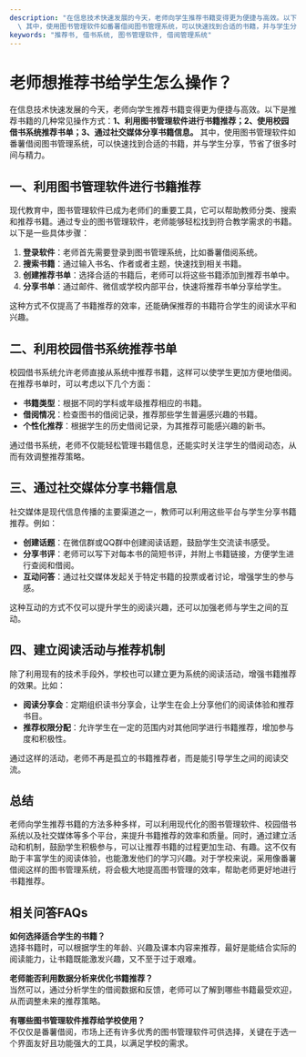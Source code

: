 ```yaml
---
description: "在信息技术快速发展的今天，老师向学生推荐书籍变得更为便捷与高效。以下是推荐书籍的几种常见操作方式：**1、利用图书管理软件进行书籍推荐；2、使用校园借书系统推荐书单；3、通过社交媒体分享书籍信息。**\
  \ 其中，使用图书管理软件如番薯借阅图书管理系统，可以快速找到合适的书籍，并与学生分享，节省了很多时间与精力。"
keywords: "推荐书, 借书系统, 图书管理软件, 借阅管理系统"
---
```

# 老师想推荐书给学生怎么操作？

在信息技术快速发展的今天，老师向学生推荐书籍变得更为便捷与高效。以下是推荐书籍的几种常见操作方式：**1、利用图书管理软件进行书籍推荐；2、使用校园借书系统推荐书单；3、通过社交媒体分享书籍信息。** 其中，使用图书管理软件如番薯借阅图书管理系统，可以快速找到合适的书籍，并与学生分享，节省了很多时间与精力。

## **一、利用图书管理软件进行书籍推荐**

现代教育中，图书管理软件已成为老师们的重要工具，它可以帮助教师分类、搜索和推荐书籍。通过专业的图书管理软件，老师能够轻松找到符合教学需求的书籍。以下是一些具体步骤：

1. **登录软件**：老师首先需要登录到图书管理系统，比如番薯借阅系统。
2. **搜索书籍**：通过输入书名、作者或者主题，快速找到相关书籍。
3. **创建推荐书单**：选择合适的书籍后，老师可以将这些书籍添加到推荐书单中。
4. **分享书单**：通过邮件、微信或学校内部平台，快速将推荐书单分享给学生。

这种方式不仅提高了书籍推荐的效率，还能确保推荐的书籍符合学生的阅读水平和兴趣。

## **二、利用校园借书系统推荐书单**

校园借书系统允许老师直接从系统中推荐书籍，这样可以使学生更加方便地借阅。在推荐书单时，可以考虑以下几个方面：

- **书籍类型**：根据不同的学科或年级推荐相应的书籍。
- **借阅情况**：检查图书的借阅记录，推荐那些学生普遍感兴趣的书籍。
- **个性化推荐**：根据学生的历史借阅记录，为其推荐可能感兴趣的新书。

通过借书系统，老师不仅能轻松管理书籍信息，还能实时关注学生的借阅动态，从而有效调整推荐策略。

## **三、通过社交媒体分享书籍信息**

社交媒体是现代信息传播的主要渠道之一，教师可以利用这些平台与学生分享书籍推荐。例如：

- **创建话题**：在微信群或QQ群中创建阅读话题，鼓励学生交流读书感受。
- **分享书评**：老师可以写下对每本书的简短书评，并附上书籍链接，方便学生进行查阅和借阅。
- **互动问答**：通过社交媒体发起关于特定书籍的投票或者讨论，增强学生的参与感。

这种互动的方式不仅可以提升学生的阅读兴趣，还可以加强老师与学生之间的互动。

## **四、建立阅读活动与推荐机制**

除了利用现有的技术手段外，学校也可以建立更为系统的阅读活动，增强书籍推荐的效果。比如：

- **阅读分享会**：定期组织读书分享会，让学生在会上分享他们的阅读体验和推荐书目。
- **推荐权限分配**：允许学生在一定的范围内对其他同学进行书籍推荐，增加参与度和积极性。
  
通过这样的活动，老师不再是孤立的书籍推荐者，而是能引导学生之间的阅读交流。

## **总结**

老师向学生推荐书籍的方法多种多样，可以利用现代化的图书管理软件、校园借书系统以及社交媒体等多个平台，来提升书籍推荐的效率和质量。同时，通过建立活动和机制，鼓励学生积极参与，可以让推荐书籍的过程更加生动、有趣。这不仅有助于丰富学生的阅读体验，也能激发他们的学习兴趣。对于学校来说，采用像番薯借阅这样的图书管理系统，将会极大地提高图书管理的效率，帮助老师更好地进行书籍推荐。

## 相关问答FAQs

**如何选择适合学生的书籍？**  
选择书籍时，可以根据学生的年龄、兴趣及课本内容来推荐，最好是能结合实际的阅读能力，让书籍既能激发兴趣，又不至于过于艰难。

**老师能否利用数据分析来优化书籍推荐？**  
当然可以，通过分析学生的借阅数据和反馈，老师可以了解到哪些书籍最受欢迎，从而调整未来的推荐策略。

**有哪些图书管理软件推荐给学校使用？**  
不仅仅是番薯借阅，市场上还有许多优秀的图书管理软件可供选择，关键在于选一个界面友好且功能强大的工具，以满足学校的需求。
